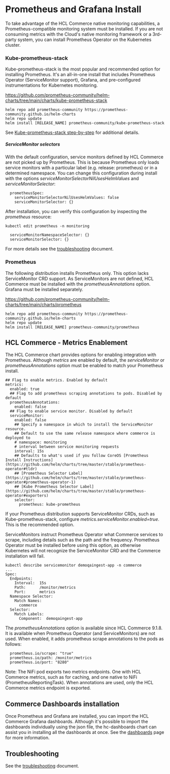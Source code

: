 # Prometheus and Grafana Install

To take advantage of the HCL Commerce native monitoring capabilities, a Prometheus-compatible monitoring system must be installed. If you are not consuming metrics with the Cloud's native monitoring framework or a 3rd-party system, you can install Prometheus Operator on the Kubernetes cluster. 

### Kube-prometheus-stack

Kube-prometheus-stack is the most popular and recommended option for installing Prometheus. It's an all-in-one install that includes Prometheus Operator (ServiceMonitor support), Grafana, and pre-configured instrumentations for Kubernetes monitoring.

https://github.com/prometheus-community/helm-charts/tree/main/charts/kube-prometheus-stack

```
helm repo add prometheus-community https://prometheus-community.github.io/helm-charts
helm repo update
helm install [RELEASE_NAME] prometheus-community/kube-prometheus-stack
```

See [Kube-prometheus-stack step-by-step](KubePrometheusStackStepByStep.md) for additional details.

##### ServiceMonitor selectors

With the default configuration, service monitors defined by HCL Commerce are not picked up by Prometheus. This is because Prometheus only loads service monitors
with a particular label (e.g. release: prometheus) or in a determined namespace. You can change this configuration during install with the options _serviceMonitorSelectorNilUsesHelmValues_
and _serviceMonitorSelector_:

```
  prometheusSpec:
    serviceMonitorSelectorNilUsesHelmValues: false
    serviceMonitorSelector: {}
```

After installation, you can verify this configuration by inspecting the _prometheus_ resource:

```
kubectl edit prometheus -n monitoring
```

```
  serviceMonitorNamespaceSelector: {}
  serviceMonitorSelector: {}
```
For more details see the [troubleshooting](Troubleshooting.md) document.

### Prometheus

The following distribution installs Prometheus only. This option lacks ServiceMonitor CRD support. As ServiceMonitors are not defined, HCL Commerce must be installed with the _prometheusAnnotations_ option.
Grafana must be installed separately.

https://github.com/prometheus-community/helm-charts/tree/main/charts/prometheus

```
helm repo add prometheus-community https://prometheus-community.github.io/helm-charts
helm repo update
helm install [RELEASE_NAME] prometheus-community/prometheus
```

## HCL Commerce - Metrics Enablement

The HCL Commerce chart provides options for enabling integration with Prometheus. Although _metrics_ are enabled by default, the _serviceMonitor_ or  _prometheusAnnotations_ option must be enabled to match your Prometheus install. 

```
## Flag to enable metrics. Enabled by default
metrics:
  enabled: true
  ## Flag to add prometheus scraping annotations to pods. Disabled by default
  prometheusAnnotations:
    enabled: false
  ## Flag to enable service monitor. Disabled by default    
  serviceMonitor:
    enabled: false
    ## Specify a namespace in which to install the ServiceMonitor resource.
    ## Default to use the same release namespace where commerce is deployed to
    # namespace: monitoring
    # interval between service monitoring requests
    interval: 15s
    ## Defaults to what's used if you follow CoreOS [Prometheus Install Instructions](https://github.com/helm/charts/tree/master/stable/prometheus-operator#tldr)
    ## [Prometheus Selector Label](https://github.com/helm/charts/tree/master/stable/prometheus-operator#prometheus-operator-1)
    ## [Kube Prometheus Selector Label](https://github.com/helm/charts/tree/master/stable/prometheus-operator#exporters)
    selector:
      prometheus: kube-prometheus
```

If your Prometheus distribution supports ServiceMonitor CRDs, such as Kube-prometheus-stack, configure _metrics.serviceMonitor.enabled=true_. This is the recommended option.

ServiceMonitors instruct Prometheus Operator what Commerce services to scrape, including details such as the path and the frequency. Prometheus Operator must be installed before using this option, as otherwise Kubernetes will not recognize the ServiceMonitor CRD and the Commerce installation will fail.

```
kubectl describe servicemonitor demoqaingest-app -n commerce
...
Spec:
  Endpoints:
    Interval:  15s
    Path:      /monitor/metrics
    Port:      metrics
  Namespace Selector:
    Match Names:
      commerce
  Selector:
    Match Labels:
      Component:  demoqaingest-app
```

The _prometheusAnnotations_ option is available since HCL Commerce 9.1.8. It is available when Prometheus Operator (and ServiceMonitors) are not used. When enabled, it adds
prometheus scrape annotations to the pods as follows:

```
  prometheus.io/scrape: "true"
  prometheus.io/path: /monitor/metrics
  prometheus.io/port: "8280"
```

Note: The NiFi pod exports two metrics endpoints. One with HCL Commerce metrics, such as for caching, and one native to NiFi (PrometheusReportingTask). When annotations are used, only the HCL Commerce metrics endpoint is exported.


## Commerce Dashboards installation

Once Prometheus and Grafana are installed, you can import the HCL Commerce Grafana dashboards. Although it's possible to import the dashboards individually using the json 
file, the hc-dashboards chart can assist you in installing all the dashboards at once. See the [dashboards](dashboards) page for more information.

## Troubleshooting

See the [troubleshooting](Troubleshooting.md) document.
